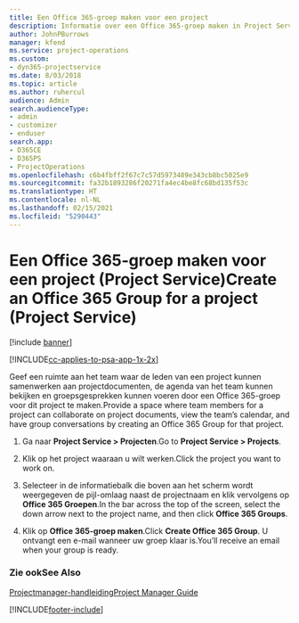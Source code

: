 ```yaml
---
title: Een Office 365-groep maken voor een project
description: Informatie over een Office 365-groep maken in Project Service
author: JohnPBurrows
manager: kfend
ms.service: project-operations
ms.custom:
- dyn365-projectservice
ms.date: 8/03/2018
ms.topic: article
ms.author: ruhercul
audience: Admin
search.audienceType:
- admin
- customizer
- enduser
search.app:
- D365CE
- D365PS
- ProjectOperations
ms.openlocfilehash: c6b4fbff2f67c7c57d5973489e343cb8bc5025e9
ms.sourcegitcommit: fa32b1893286f20271fa4ec4be8fc68bd135f53c
ms.translationtype: HT
ms.contentlocale: nl-NL
ms.lasthandoff: 02/15/2021
ms.locfileid: "5290443"
---
```

# <a name="create-an-office-365-group-for-a-project-project-service"></a><span data-ttu-id="2cef6-103">Een Office 365-groep maken voor een project (Project Service)</span><span class="sxs-lookup"><span data-stu-id="2cef6-103">Create an Office 365 Group for a project (Project Service)</span></span>

[!include [banner](../includes/psa-now-project-operations.md)]

[!INCLUDE[cc-applies-to-psa-app-1x-2x](../includes/cc-applies-to-psa-app-1x-2x.md)]

<span data-ttu-id="2cef6-104">Geef een ruimte aan het team waar de leden van een project kunnen samenwerken aan projectdocumenten, de agenda van het team kunnen bekijken en groepsgesprekken kunnen voeren door een Office 365-groep voor dit project te maken.</span><span class="sxs-lookup"><span data-stu-id="2cef6-104">Provide a space where team members for a project can collaborate on project documents, view the team’s calendar, and have group conversations by creating an Office 365 Group for that project.</span></span>  
  
1.  <span data-ttu-id="2cef6-105">Ga naar **Project Service > Projecten**.</span><span class="sxs-lookup"><span data-stu-id="2cef6-105">Go to **Project Service > Projects**.</span></span>  
  
2.  <span data-ttu-id="2cef6-106">Klik op het project waaraan u wilt werken.</span><span class="sxs-lookup"><span data-stu-id="2cef6-106">Click the project you want to work on.</span></span>  
  
3.  <span data-ttu-id="2cef6-107">Selecteer in de informatiebalk die boven aan het scherm wordt weergegeven de pijl-omlaag naast de projectnaam en klik vervolgens op **Office 365 Groepen**.</span><span class="sxs-lookup"><span data-stu-id="2cef6-107">In the bar across the top of the screen, select the down arrow next to the project name, and then click **Office 365 Groups**.</span></span>  
  
4.  <span data-ttu-id="2cef6-108">Klik op **Office 365-groep maken**.</span><span class="sxs-lookup"><span data-stu-id="2cef6-108">Click **Create Office 365 Group**.</span></span> <span data-ttu-id="2cef6-109">U ontvangt een e-mail wanneer uw groep klaar is.</span><span class="sxs-lookup"><span data-stu-id="2cef6-109">You’ll receive an email when your group is ready.</span></span>  
  
### <a name="see-also"></a><span data-ttu-id="2cef6-110">Zie ook</span><span class="sxs-lookup"><span data-stu-id="2cef6-110">See Also</span></span>  
 [<span data-ttu-id="2cef6-111">Projectmanager-handleiding</span><span class="sxs-lookup"><span data-stu-id="2cef6-111">Project Manager Guide</span></span>](../psa/project-manager-guide.md)


[!INCLUDE[footer-include](../includes/footer-banner.md)]